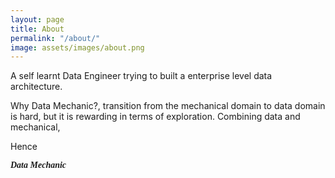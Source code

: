 ```yaml
---
layout: page
title: About
permalink: "/about/"
image: assets/images/about.png
---
```

<style>
    /* Apply the Pacifico font */
    .catchy-text {
        font-family: 'Pacifico', cursive;
        font-style: italic;
        font-weight: bold;
    }
</style>

A self learnt Data Engineer trying to built a enterprise level data architecture. 

Why Data Mechanic?, transition from the mechanical domain to data domain is hard, but it is rewarding in terms of exploration. Combining data and mechanical,

Hence

<span class="catchy-text">Data Mechanic</span>

<!-- Self learning Data Engineering is hard when you want to move from different domain, especially from non - computer science background. As a person from Mechanical Engineering background I went through the process of learning(Still learning) the jargons of Data Engineering. 


I aim to debunk all the techical terms in an understandable way and make the transition process smooth. There are lot of terminologies and tools involved in Data Engineering, once the basics are well understood, it can be used in different applications.


The world of Data Engineering involves numerous technologies and tools, such as API, SQL, Clusters, Servers, SSH, Cloud, Git, etc. I intend to break down these terminologies and tools in a way that's easily comprehensible, drawing parallels with my own experience.


Building a enterprise level data architecture is challenging, My goal is to make Data Engineering accessible for individuals from diverse backgrounds to be able to achieve that. 



 -->

